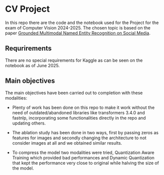 # CV Project

In this repo there are the code and the notebook used for the Project for the exam of Computer Vision 2024-2025. The chosen topic is based on the paper [Grounded Multimodal Named Entity Recognition on Social Media](https://aclanthology.org/2023.acl-long.508.pdf).

## Requrirements
There are no special requirements for Kaggle as can be seen on the notebook as of June 2025.

##  Main objectives

The main objectives have been carried out to completion with these modalities:

- Plenty of work has been done on this repo to make it work without the need of outdated/abandoned libraries like transformers 3.4.0 and fastnlp, incorporating some functionalities directly in the repo and updating others.

- The ablation study has been done in two ways, first by passing zeros as features for images and secondly changing the architecture to not consider images at all and we obtained similar results.

- To compress the model two modalities were tried, Quantization Aware Training which provided bad performances and Dynamic Quantization that kept the performance very close to original while halving the size of the model.
